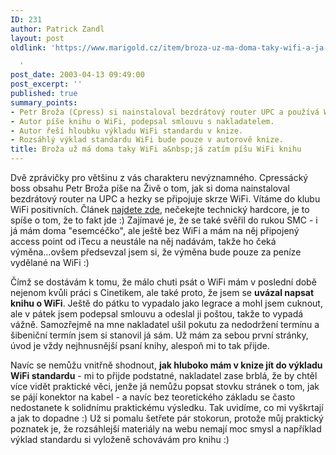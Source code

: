 ```yaml
---
ID: 231
author: Patrick Zandl
layout: post
oldlink: 'https://www.marigold.cz/item/broza-uz-ma-doma-taky-wifi-a-ja-zatim-pisu-wifi-knihu

  '
post_date: 2003-04-13 09:49:00
post_excerpt: ''
published: true
summary_points:
- Petr Broža (Cpress) si nainstaloval bezdrátový router UPC a používá WiFi.
- Autor píše knihu o WiFi, podepsal smlouvu s nakladatelem.
- Autor řeší hloubku výkladu WiFi standardu v knize.
- Rozsáhlý výklad standardu WiFi bude pouze v autorově knize.
title: Broža už má doma taky WiFi a&nbsp;já zatím píšu WiFi knihu
---
```


<p>
Dvě zprávičky pro většinu z vás charakteru nevýznamného. Cpressácký boss obsahu Petr Broža píše na Živě o tom, jak si doma nainstaloval bezdrátový router na UPC a hezky se připojuje skrze WiFi. Vítáme do klubu WiFi positivních. Článek <A href="http://www.zive.cz/h/Testcentrum/Ar.asp?ARI=110182&amp;CAI=&amp;HID=" target=_blank>najdete zde</A>, nečekejte technický hardcore, je to spíše o tom, že to fakt jde :) Zajímavé je, že se také svěřil do rukou SMC - i já mám doma "esemcéčko", ale ještě bez WiFi a mám na něj připojený access point od iTecu a neustále na něj nadávám, takže ho čeká výměna...ovšem předsevzal jsem si, že výměna bude pouze za peníze vydělané na WiFi :)</p>

<p>
Čímž se dostávám k tomu, že málo chuti psát o WiFi mám v poslední době nejenom kvůli práci s Cinetikem, ale také proto, že jsem se <STRONG>uvázal napsat knihu o WiFi</STRONG>. Ještě do pátku to vypadalo jako legrace a mohl jsem cuknout, ale v pátek jsem podepsal smlouvu a odeslal ji poštou, takže to vypadá vážně. Samozřejmě na mne nakladatel ušil pokutu za nedodržení termínu a šibeniční termín jsem si stanovil já sám. Už mám za sebou první stránky, úvod je vždy nejhnusnější psaní knihy, alespoň mi to tak přijde. </p>

<p>
Navíc se nemůžu vnitřně shodnout, <STRONG>jak hluboko mám v knize jít do výkladu WiFi standardu</STRONG> - mi to přijde podstatné, nakladatel zase brblá, že by chtěl více vidět praktické věci, jenže já nemůžu popsat stovku stránek o tom, jak se pájí konektor na kabel - a navíc bez teoretického základu se často nedostanete k solidnímu praktickému výsledku. Tak uvidíme, co mi vyškrtají a jak to dopadne :) Už si pomalu šetřete pár stokorun, protože můj praktický poznatek je, že rozsáhlejší materiály na webu nemají moc smysl a například výklad standardu si vyloženě schovávám pro knihu :)</p>